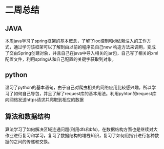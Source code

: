 #              二周总结

## JAVA

  本周java学习了spring框架的基本概念，了解了ioc控制和di依赖注入的工作方式，通过学习该框架可以了解到由以前的程序员自己new 构造方法来调用，变成了交由Spring创建对象，并且自己在java中导入相关的jar包，自己写了相关的xml配置文件，利用spring从和自己配置的关键字获取到对象。

## python

  温习了python的基本语句，由于自己对爬虫相关的网络应用比较感兴趣，所以学习了如何自己导包，并且了解了request库的基本用法。利用pyhton的request库向网络发送https请求并爬取到相应的数据

## 算法和数据结构

算法学习了如何解决区域连通问题(利用dfs和bfs)，在数据结构方面也是继续对大作业进行复习和学习，复习了数据结构的堆栈知识，复习了如何用指针进行各种数据的之间的传递和交换。

